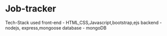 # Job-tracker
Tech-Stack used
front-end - HTML,CSS,Javascript,bootstrap,ejs
backend - nodejs, express,mongoose
database - mongoDB
